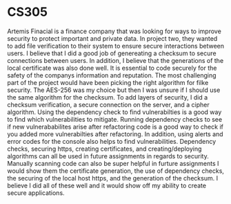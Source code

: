 # CS305
Artemis Finacial is a finance company that was looking for ways to improve security to protect important and private data. In project two, they wanted to add file verification to their system to ensure secure interactions between users. 
I believe that I did a good job of genereating a checksum to secure connections between users. In addition, I believe that the generations of the local certificate was also done well. It is essential to code securely for the safety of the companys information and reputation. 
The most challenging part of the project would have been picking the right algorithm for filke security. The AES-256 was my choice but then I was unsure if I should use the same algorithm for the checksum.
To add layers of security, I did a checksum verification, a secure connection on the server, and a cipher algorithm. Using the dependency check to find vulnerabilties is a good way to find which vulnerabilities to mitigate.
Running dependency checks to see if new vulnerababilites arise after refactoring code is a good way to check if you added more vulnerabilties after refactoring. In addition, using alerts and error codes for the console also helps to find vulnerabilities. 
Dependency checks, securing https, creating certificates, and creating/deploying algorithms can all be used in future assignments in regards to security. Manually scanning code can also be super helpful in furture assignments
I would show them the certificate generation, the use of dependency checks, the securing of the local host https, and the generation of the checksum. I believe I did all of these well and it would show off my ability to create secure applications. 
